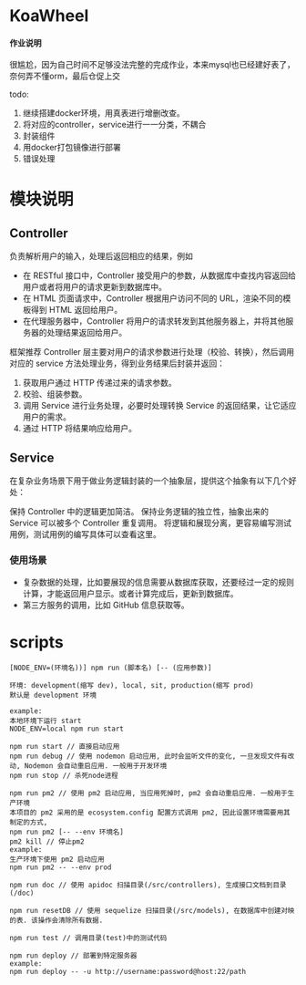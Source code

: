 # KoaWheel

#### 作业说明
很尴尬，因为自己时间不足够没法完整的完成作业，本来mysql也已经建好表了，奈何弄不懂orm，最后仓促上交

todo: 
1. 继续搭建docker环境，用真表进行增删改查。
2. 将对应的controller，service进行一一分类，不耦合
3. 封装组件
4. 用docker打包镜像进行部署
5. 错误处理



# 模块说明

## Controller

负责解析用户的输入，处理后返回相应的结果，例如

- 在 RESTful 接口中，Controller 接受用户的参数，从数据库中查找内容返回给用户或者将用户的请求更新到数据库中。
- 在 HTML 页面请求中，Controller 根据用户访问不同的 URL，渲染不同的模板得到 HTML 返回给用户。
- 在代理服务器中，Controller 将用户的请求转发到其他服务器上，并将其他服务器的处理结果返回给用户。

框架推荐 Controller 层主要对用户的请求参数进行处理（校验、转换），然后调用对应的 service 方法处理业务，得到业务结果后封装并返回：

1. 获取用户通过 HTTP 传递过来的请求参数。
2. 校验、组装参数。
3. 调用 Service 进行业务处理，必要时处理转换 Service 的返回结果，让它适应用户的需求。
4. 通过 HTTP 将结果响应给用户。

## Service

在复杂业务场景下用于做业务逻辑封装的一个抽象层，提供这个抽象有以下几个好处：

保持 Controller 中的逻辑更加简洁。
保持业务逻辑的独立性，抽象出来的 Service 可以被多个 Controller 重复调用。
将逻辑和展现分离，更容易编写测试用例，测试用例的编写具体可以查看这里。

### 使用场景

- 复杂数据的处理，比如要展现的信息需要从数据库获取，还要经过一定的规则计算，才能返回用户显示。或者计算完成后，更新到数据库。
- 第三方服务的调用，比如 GitHub 信息获取等。

# scripts

```
[NODE_ENV=(环境名))] npm run (脚本名) [-- (应用参数)]

环境: development(缩写 dev), local, sit, production(缩写 prod)
默认是 development 环境

example:
本地环境下运行 start
NODE_ENV=local npm run start

npm run start // 直接启动应用
npm run debug // 使用 nodemon 启动应用, 此时会监听文件的变化, 一旦发现文件有改动, Nodemon 会自动重启应用. 一般用于开发环境
npm run stop // 杀死node进程

npm run pm2 // 使用 pm2 启动应用, 当应用死掉时, pm2 会自动重启应用. 一般用于生产环境
本项目的 pm2 采用的是 ecosystem.config 配置方式调用 pm2, 因此设置环境需要用其制定的方式,
npm run pm2 [-- --env 环境名]
pm2 kill // 停止pm2
example:
生产环境下使用 pm2 启动应用
npm run pm2 -- --env prod

npm run doc // 使用 apidoc 扫描目录(/src/controllers), 生成接口文档到目录(/doc)

npm run resetDB // 使用 sequelize 扫描目录(/src/models), 在数据库中创建对映的表. 该操作会清除所有数据.

npm run test // 调用目录(test)中的测试代码

npm run deploy // 部署到特定服务器
example:
npm run deploy -- -u http://username:password@host:22/path
```

